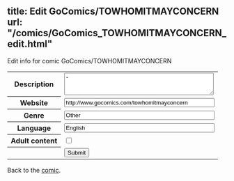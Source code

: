 title: Edit GoComics/TOWHOMITMAYCONCERN
url: "/comics/GoComics_TOWHOMITMAYCONCERN_edit.html"
---
Edit info for comic GoComics/TOWHOMITMAYCONCERN

<form name="comic" action="http://gaepostmail.appspot.com/comic/" method="post">
<table class="comicinfo">
<tr>
<th>Description</th><td><textarea name="description" cols="40" rows="3">-</textarea></td>
</tr>
<tr>
<th>Website</th><td><input type="text" name="url" value="http://www.gocomics.com/towhomitmayconcern" size="40"/></td>
</tr>
<tr>
<th>Genre</th><td><input type="text" name="genre" value="Other" size="40"/></td>
</tr>
<tr>
<th>Language</th><td><input type="text" name="language" value="English" size="40"/></td>
</tr>
<tr>
<th>Adult content</th><td><input type="checkbox" name="adult" value="adult" /></td>
</tr>
<tr>
<th></th><td>
<input type="hidden" name="comic" value="GoComics_TOWHOMITMAYCONCERN" />
<input type="submit" name="submit" value="Submit" />
</td>
</tr>
</table>
</form>

Back to the [comic](GoComics_TOWHOMITMAYCONCERN.html).
